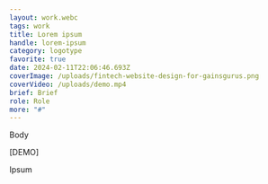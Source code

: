 ```yaml
---
layout: work.webc
tags: work
title: Lorem ipsum
handle: lorem-ipsum
category: logotype
favorite: true
date: 2024-02-11T22:06:46.693Z
coverImage: /uploads/fintech-website-design-for-gainsgurus.png
coverVideo: /uploads/demo.mp4
brief: Brief
role: Role
more: "#"
---
```

Body

<p>[DEMO]</p>

Ipsum